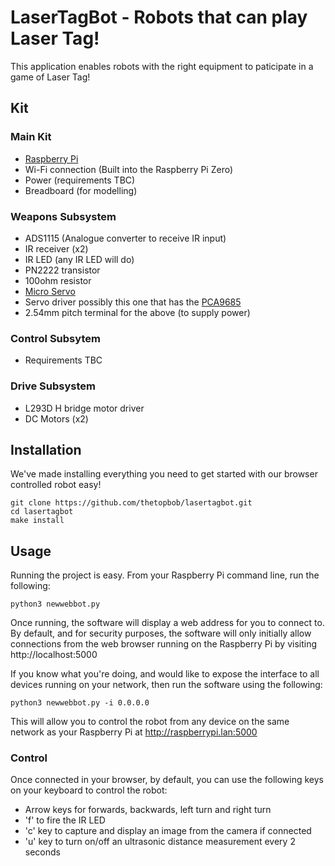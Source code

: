 # LaserTagBot - Robots that can play Laser Tag!

This application enables robots with the right equipment to paticipate in a game of Laser Tag!

## Kit
### Main Kit
 - [Raspberry Pi](https://thepihut.com/collections/raspberry-pi/products/raspberry-pi-zero)
 - Wi-Fi connection (Built into the Raspberry Pi Zero)
 - Power (requirements TBC)
 - Breadboard (for modelling)
### Weapons Subsystem
 - ADS1115 (Analogue converter to receive IR input)
 - IR receiver (x2)
 - IR LED (any IR LED will do)
 - PN2222 transistor
 - 100ohm resistor
 - [Micro Servo](https://thepihut.com/products/9g-micro-servo-1-6kg)
 - Servo driver possibly this one that has the [PCA9685](https://thepihut.com/products/adafruit-16-channel-12-bit-pwm-servo-driver-i2c-interface-pca9685)
 - 2.54mm pitch terminal for the above (to supply power)
### Control Subsytem
 - Requirements TBC
### Drive Subsystem
 - L293D H bridge motor driver
 - DC Motors (x2)

## Installation
We've made installing everything you need to get started with our browser controlled robot easy!

	git clone https://github.com/thetopbob/lasertagbot.git
	cd lasertagbot
	make install

## Usage
Running the project is easy. From your Raspberry Pi command line, run the following:

	python3 newwebbot.py

Once running, the software will display a web address for you to connect to. By default, and for security purposes, the software will only initially allow connections from the web browser running on the Raspberry Pi by visiting http://localhost:5000

If you know what you're doing, and would like to expose the interface to all devices running on your network, then run the software using the following:

	python3 newwebbot.py -i 0.0.0.0

This will allow you to control the robot from any device on the same network as your Raspberry Pi at http://raspberrypi.lan:5000

### Control
Once connected in your browser, by default, you can use the following keys on your keyboard to control the robot:

- Arrow keys for forwards, backwards, left turn and right turn
- 'f' to fire the IR LED
- 'c' key to capture and display an image from the camera if connected
- 'u' key to turn on/off an ultrasonic distance measurement every 2 seconds
